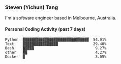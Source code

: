 ### Steven (Yichun) Tang

I'm a software engineer based in Melbourne, Australia.

#### Personal Coding Activity (past 7 days)
```
Python  ▓▓▓▓▓▓▓▓▓▓▓▓▓▓▓▓▓▓▓▓▓▓▓▓▓▓▓▓▓▓  54.01%
Text    ▓▓▓▓▓▓▓▓▓▓▓▓▓▓▓▓                29.40%
Bash    ▓▓▓▓▓                            9.27%
other   ▓▓                               4.27%
Docker  ▓                                3.05%
```
